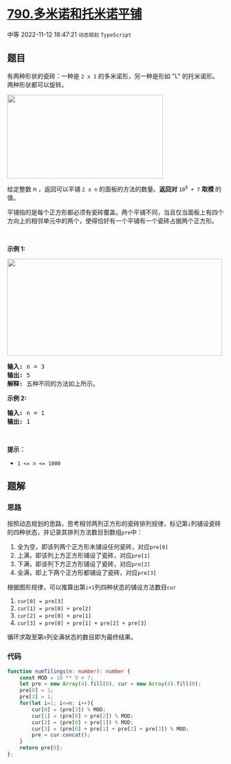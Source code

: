 # [790.多米诺和托米诺平铺](https://leetcode.cn/problems/domino-and-tromino-tiling)
<span class="diff diff-medium">中等</span>
2022-11-12 18:47:21 `动态规划` `TypeScript`
## 题目
<p>有两种形状的瓷砖：一种是&nbsp;<code>2 x 1</code> 的多米诺形，另一种是形如&nbsp;"L" 的托米诺形。两种形状都可以旋转。</p>

<p><img src="https://assets.leetcode.com/uploads/2021/07/15/lc-domino.jpg" style="height: 195px; width: 362px;" /></p>

<p>给定整数 n ，返回可以平铺&nbsp;<code>2 x n</code> 的面板的方法的数量。<strong>返回对</strong>&nbsp;<code>10<sup>9</sup>&nbsp;+ 7</code>&nbsp;<strong>取模&nbsp;</strong>的值。</p>

<p>平铺指的是每个正方形都必须有瓷砖覆盖。两个平铺不同，当且仅当面板上有四个方向上的相邻单元中的两个，使得恰好有一个平铺有一个瓷砖占据两个正方形。</p>

<p>&nbsp;</p>

<p><strong>示例 1:</strong></p>

<p><img src="https://assets.leetcode.com/uploads/2021/07/15/lc-domino1.jpg" style="height: 226px; width: 500px;" /></p>

<pre>
<strong>输入:</strong> n = 3
<strong>输出:</strong> 5
<strong>解释:</strong> 五种不同的方法如上所示。
</pre>

<p><strong>示例 2:</strong></p>

<pre>
<strong>输入:</strong> n = 1
<strong>输出:</strong> 1
</pre>

<p>&nbsp;</p>

<p><strong>提示：</strong></p>

<ul>
  <li><code>1 &lt;= n &lt;= 1000</code></li>
</ul>


## 题解
### 思路
按照动态规划的思路，思考相邻两列正方形的瓷砖排列规律，标记第`i`列铺设瓷砖的四种状态，并记录其排列方法数目到数组`pre`中：
1. 全为空，即该列两个正方形未铺设任何瓷砖，对应`pre[0]`
2. 上满，即该列上方正方形铺设了瓷砖，对应`pre[1]`
3. 下满，即该列下方正方形铺设了瓷砖，对应`pre[2]`
4. 全满，即上下两个正方形都铺设了瓷砖，对应`pre[3]`

根据图形规律，可以推算出第`i+1`列四种状态的铺设方法数目`cur`
1. `cur[0] = pre[3]`
2. `cur[1] = pre[0] + pre[2]`
3. `cur[2] = pre[0] + pre[1]`
4. `cur[3] = pre[0] + pre[1] + pre[2] + pre[3]`

循环求取至第`n`列全满状态的数目即为最终结果。

### 代码
```typescript
function numTilings(n: number): number {
    const MOD = 10 ** 9 + 7;
    let pre = new Array(4).fill(0), cur = new Array(4).fill(0);
    pre[0] = 1;
    pre[3] = 1;
    for(let i=1; i<=n; i++){
        cur[0] = (pre[3]) % MOD;
        cur[1] = (pre[0] + pre[2]) % MOD;
        cur[2] = (pre[0] + pre[1]) % MOD;
        cur[3] = (pre[0] + pre[1] + pre[2] + pre[3]) % MOD;
        pre = cur.concat();
    }
    return pre[0];
};
```
